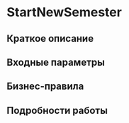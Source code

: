 # StartNewSemester

## Краткое описание

## Входные параметры

## Бизнес-правила

## Подробности работы